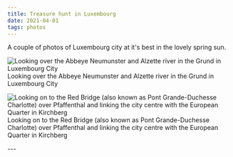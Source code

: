 ```yaml
---
title: Treasure hunt in Luxembourg
date: 2021-04-01
tags: photos
---
```

<p>
A couple of photos of Luxembourg city at it's best in the lovely spring sun. 
</p>
<p>
<img src="/assets/images/grund.jpg" alt="Looking over the Abbeye Neumunster and Alzette river in the Grund in Luxembourg City" />
Looking over the Abbeye Neumunster and Alzette river in the Grund in Luxembourg City
</p>
<p>
<img src="/assets/images/pfaffenthal.jpg" alt="Looking on to the Red Bridge (also known as Pont Grande-Duchesse Charlotte) over Pfaffenthal and linking the city centre with the European Quarter in Kirchberg" />
Looking on to the Red Bridge (also known as Pont Grande-Duchesse Charlotte) over Pfaffenthal and linking the city centre with the European Quarter in Kirchberg
</p>
---
